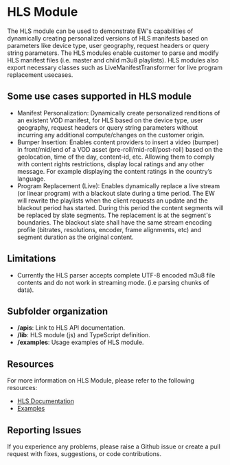 # HLS Module

The HLS module can be used to demonstrate EW's capabilities of dynamically creating personalized versions of HLS manifests based on parameters like device type, user geography, request headers or query string parameters.
The HLS modules enable customer to parse and modify HLS manifest files (i.e. master and child m3u8 playlists).
HLS modules also export necessary classes such as LiveManifestTransformer for live program replacement usecases.

## Some use cases supported in HLS module
- Manifest Personalization: Dynamically create personalized renditions of an existent VOD manifest, for HLS based on the device type, user geography, request headers or query string parameters without incurring any additional compute/changes on the customer origin.
- Bumper Insertion: Enables content providers to insert a video (bumper) in front/mid/end of a VOD asset (pre-roll/mid-roll/post-roll) based on the geolocation, time of the day, content-id, etc. Allowing them to comply with content rights restrictions, display local ratings and any other message. For example displaying the content ratings in the country’s language.
- Program Replacement (Live): Enables dynamically replace a live stream (or linear program) with a blackout slate during a time period. The EW will rewrite the playlists when the client requests an update and the blackout period has started. During this period the content segments will be replaced by slate segments. The replacement is at the segment's boundaries. The blackout slate shall have the same stream encoding profile (bitrates, resolutions, encoder, frame alignments, etc) and segment duration as the original content.

## Limitations
- Currently the HLS parser accepts complete UTF-8 encoded m3u8 file contents and do not work in streaming mode. (i.e parsing chunks of data).

## Subfolder organization
* **/apis**: Link to HLS API documentation.
* **/lib**: HLS module (js) and TypeScript definition.
* **/examples**: Usage examples of HLS module.

## Resources
For more information on HLS Module, please refer to the following resources:
* [HLS Documentation](https://techdocs.akamai.com/edgeworkers/docs/hls-parser)
* [Examples](./examples/)

## Reporting Issues
If you experience any problems, please raise a Github issue or create a pull request with fixes, suggestions, or code contributions.
